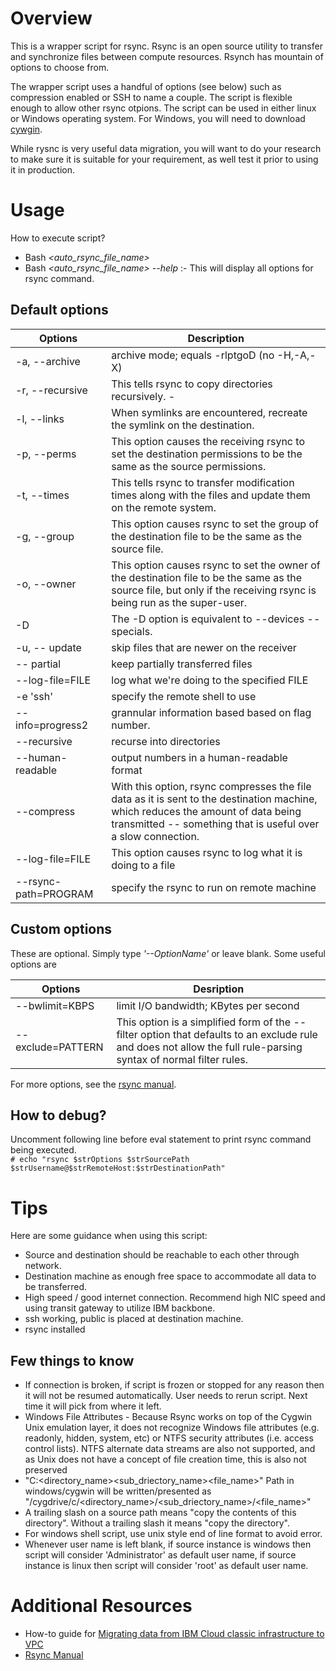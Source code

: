 # Overview

This is a wrapper script for rsync. Rsync is an open source utility to transfer and synchronize
files between compute resources. Rsynch has mountain of options to choose from.

The wrapper script uses a handful of options (see below) such as compression enabled or SSH to
name a couple. The script is flexible enough to allow other rsync otpions. The script can be used
in either linux or Windows operating system. For Windows, you will need to download [cywgin](https://www.cygwin.com/).

While rysnc is very useful data migration, you will want to do your research to make sure it is
suitable for your requirement, as well test it prior to using it in production.

# Usage
How to execute script?
- Bash *<auto_rsync_file_name>* 
- Bash *<auto_rsync_file_name> --help* :- This will display all options for rsync command.

## Default options
Options | Description
--------|------------
-a, --archive | archive mode; equals -rlptgoD (no -H,-A,-X)
-r, --recursive | This tells rsync to copy directories recursively.        -
-l, --links | When symlinks are encountered, recreate the symlink on the destination.
-p, --perms | This option causes the receiving rsync to set the destination permissions to be the same as the source  permissions.
-t, --times | This tells rsync to transfer modification times along with the files and update them on the remote system. 
-g, --group | This option causes rsync to set the group of the destination file to be the same as the source file.
-o, --owner | This option causes rsync to set the owner of the destination file to be the same as the source file, but only if the receiving rsync is being run as the super-user.
-D | The -D option is equivalent to --devices --specials.
-u, -- update | skip files that are newer on the receiver
-- partial | keep partially transferred files
--log-file=FILE | log what we're doing to the specified FILE
-e 'ssh' | specify the remote shell to use
-- info=progress2 | grannular information based based on flag number.
--recursive | recurse into directories
--human-readable | output numbers in a human-readable format
--compress | With this option, rsync compresses the file data as it is sent to the destination machine, which reduces the amount of data being transmitted -- something that is useful over a slow connection.
--log-file=FILE | This option causes rsync to log what it is doing to a file
--rsync-path=PROGRAM | specify the rsync to run on remote machine

## Custom options
These are optional. Simply type *'--OptionName'* or leave blank. Some useful options are

Options | Desription
--------|-----------
--bwlimit=KBPS | limit I/O bandwidth; KBytes per second
--exclude=PATTERN | This option is a simplified form of the --filter option that defaults to an exclude rule and does not allow the full rule-parsing syntax of normal filter rules.

For more options, see the [rsync manual](https://linux.die.net/man/1/rsync).

## How to debug?
Uncomment following line before eval statement to print rsync command being executed. <br>
`# echo "rsync $strOptions $strSourcePath $strUsername@$strRemoteHost:$strDestinationPath"`

# Tips
Here are some guidance when using this script:
- Source and destination should be reachable to each other through network.
- Destination machine as enough free space to accommodate all data to be transferred.
- High speed / good internet connection. Recommend high NIC speed and using transit gateway to utilize IBM backbone.
- ssh working, public is placed at destination machine.
- rsync installed

## Few things to know
- If connection is broken, if script is frozen or stopped for any reason then it will not be resumed automatically. User needs to rerun script.	 Next time it will pick from where it left.
- Windows File Attributes - Because Rsync works on top of the Cygwin Unix emulation layer, it does not recognize Windows file attributes (e.g. readonly, hidden, system, etc) or NTFS security attributes (i.e. access control lists). NTFS alternate data streams are also not supported, and as Unix does not have a concept of file creation time, this is also not preserved
- "C:\<directory_name>\<sub_driectory_name>\<file_name>" Path in windows/cygwin will be written/presented as "/cygdrive/c/<directory_name>/<sub_driectory_name>/<file_name>"
- A trailing slash on a source path means "copy the contents of this directory". Without a trailing slash it means "copy the directory".
- For windows shell script, use unix style end of line format to avoid error.
- Whenever user name is left blank, if source instance is windows then script will consider 'Administrator' as default user name, if source instance is linux then script will consider 'root' as default user name.

# Additional Resources
- How-to guide for [Migrating data from IBM Cloud classic infrastructure to VPC](https://cloud.ibm.com/docs/cloud-infrastructure?topic=cloud-infrastructure-data-migration-classic-to-vpc)
- [Rsync Manual](https://linux.die.net/man/1/rsync)
